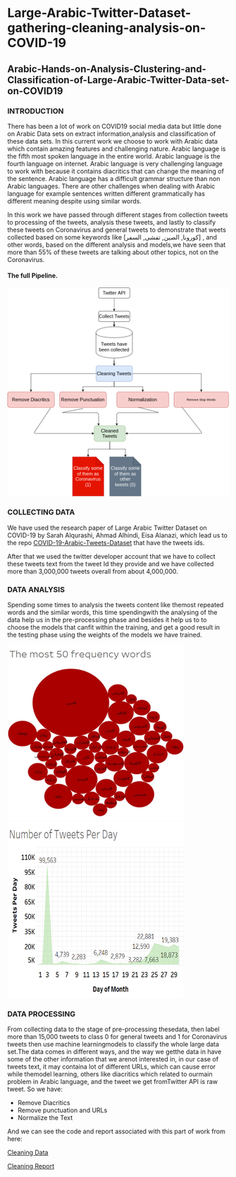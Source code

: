 # Large-Arabic-Twitter-Dataset-gathering-cleaning-analysis-on-COVID-19

## Arabic-Hands-on-Analysis-Clustering-and-Classification-of-Large-Arabic-Twitter-Data-set-on-COVID19

### INTRODUCTION

There has been a lot of work on COVID19 social media data but little done on Arabic Data sets on extract information,analysis and classification of these data sets. In this current work we choose to work with Arabic data which contain amazing features and challenging nature. Arabic language is the fifth most spoken language in the entire world. Arabic language is the fourth language on internet. Arabic language is very challenging language to work with because it contains diacritics that can change the meaning of the sentence. Arabic language has a difficult grammar structure than non Arabic languages. There are other challenges when dealing with Arabic language for example sentences written different grammatically has different meaning despite using similar words.

In this work we have passed through different stages from collection tweets to processing of the tweets, analysis these tweets, and lastly to classify these tweets on Coronavirus and general tweets to demonstrate that weets  collected based  on  some  keywords  like  [كورونا, الصين, تفشى, السفر] ,  and  other words, based on the different analysis and models,we  have  seen  that  more  than  55%  of  these  tweets  are  talking about  other  topics,  not  on  the  Coronavirus.

#### The full Pipeline.

![Pipeline](images/pipeline_of_data.png)

### COLLECTING DATA

We have used the research paper of Large Arabic Twitter Dataset on COVID-19 by Sarah Alqurashi, Ahmad Alhindi, Eisa Alanazi, which lead us to the repo
[COVID-19-Arabic-Tweets-Dataset](https://github.com/SarahAlqurashi/COVID-19-Arabic-Tweets-Dataset) that have the tweets ids.

After that we used the twitter developer account that we have to collect these tweets text from the tweet Id they provide and we have collected more than 3,000,000 tweets overall from about 4,000,000.

### DATA ANALYSIS
Spending some times to analysis the tweets content like themost repeated words and the similar words, this time spendingwith the analysing of the data help us in the pre-processing phase and besides it help us to to choose the models that canfit within the training, and get a good result in the testing phase using the weights of the models we have trained.

<p float="left">
  <img src="Tableau/word2vec_result_files/word2_vec_2_dierss_files/image004.jpg" width="400" height="400"/>
  <img src="images/image004.png" width="400" height="400"/>
</p>

### DATA  PROCESSING

From collecting data to the stage of pre-processing thesedata, then label more than 15,000 tweets to class 0 for general tweets and 1 for Coronavirus tweets then use machine learningmodels to classify the whole large data set.The data comes in different ways, and the way we getthe data in have some of the other information that we arenot interested in, in our case of tweets text, it may containa lot of different URLs, which can cause error while themodel learning, others like diacritics which related to ourmain problem in Arabic language, and the tweet we get fromTwitter API is raw tweet.
So we have:

- Remove Diacritics
- Remove punctuation and URLs
- Normalize the Text

And we can see the code and report associated with this part of work from here:

[Cleaning Data](https://github.com/Abdelrahmanrezk/Arabic-Hands-on-Analysis-Clustering-and-Classification-of-Large-Arabic-Twitter-Data-set-on-COVID19/blob/main/config_files/cleaning.py)

[Cleaning Report](https://github.com/Abdelrahmanrezk/Arabic-Hands-on-Analysis-Clustering-and-Classification-of-Large-Arabic-Twitter-Data-set-on-COVID19/blob/main/reports/pdf%20reports/Report_1_2_3_Configs_Gather_Clean_Data.pdf)



